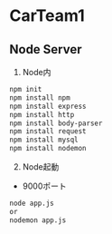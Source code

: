 # CarTeam1

## Node Server

1. Node内
```bash
npm init
npm install npm
npm install express
npm install http
npm install body-parser
npm install request
npm install mysql
npm install nodemon
```

2. Node起動
- 9000ポート
```bash
node app.js
or
nodemon app.js

```


